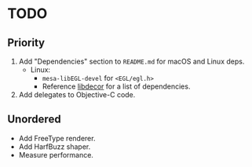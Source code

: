 # TODO

## Priority

1. Add "Dependencies" section to `README.md` for macOS and Linux deps.
   - Linux:
     - `mesa-libEGL-devel` for `<EGL/egl.h>`
     - Reference [libdecor](https://gitlab.freedesktop.org/libdecor/libdecor) for a list of dependencies.
2. Add delegates to Objective-C code.

## Unordered

- Add FreeType renderer.
- Add HarfBuzz shaper.
- Measure performance.
